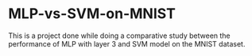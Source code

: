 # MLP-vs-SVM-on-MNIST
This is a project done while doing a comparative study between the performance of MLP with layer 3 and SVM model on the MNIST dataset. 
